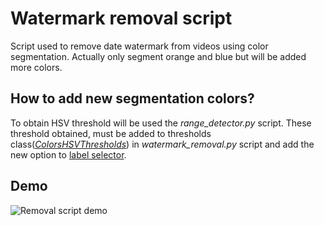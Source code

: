 # Watermark removal script

Script used to remove date watermark from videos using color segmentation. Actually only segment orange and blue 
but will be added more colors.

## How to add new segmentation colors? 

To obtain HSV threshold will be used the *range_detector.py* script. These threshold obtained, must be added to
thresholds class([*ColorsHSVThresholds*](https://github.com/mgrova/fpv_video_tools/blob/bd58d06cf2f178d8a989da67c6d7b8647139b85b/watermark_removal/watermark_removal.py#L42)) 
in *watermark_removal.py* script and add the new option to [label selector](https://github.com/mgrova/fpv_video_tools/blob/master/watermark_removal/watermark_removal.py#L48).
## Demo

![Removal script demo](docs/removal_demo.gif)